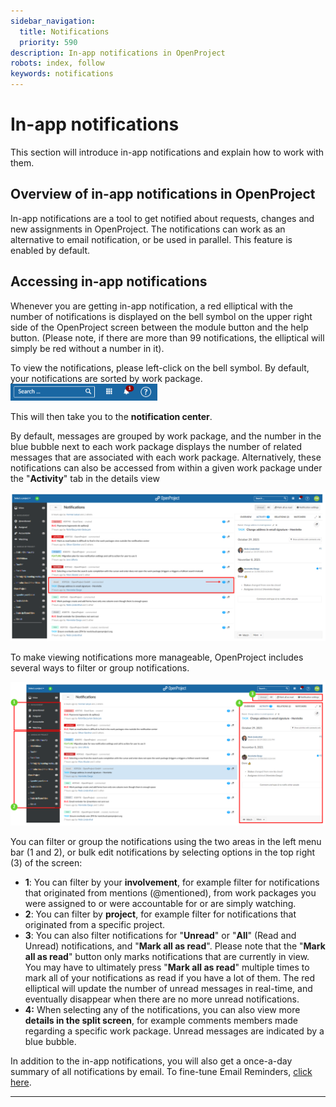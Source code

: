 ```yaml
---
sidebar_navigation:
  title: Notifications
  priority: 590
description: In-app notifications in OpenProject
robots: index, follow
keywords: notifications
---
```

# In-app notifications

This section will introduce in-app notifications and explain how to work with them. 



## Overview of in-app notifications in OpenProject

In-app notifications are a tool to get notified about requests, changes and new assignments in OpenProject. The notifications can work as an alternative to email notification, or be used in parallel. This feature is enabled by default.

## Accessing in-app notifications

Whenever you are getting in-app notification, a red elliptical with the number of notifications is displayed on the bell symbol on the upper right side of the OpenProject screen between the module button and the help button. (Please note, if there are more than 99 notifications, the elliptical will simply be red without a number in it).



To view the notifications, please left-click on the bell symbol. By default, your notifications are sorted by work package. <img src="IaN-1.PNG" alt="notifications" style="zoom:50%;" />

This will then take you to the **notification center**.

By default, messages are grouped by work package, and the number in the blue bubble next to each work package displays the number of related messages that are associated with each work package. Alternatively, these notifications can also be accessed from within a given work package under the "**Activity**" tab in the details view

<img src="In-app Notifications 6.PNG" alt="In-app Notifications 6" style="zoom:50%;" />

To make viewing notifications more manageable, OpenProject includes several ways to filter or group notifications.

![4](4.PNG)

You can filter or group the notifications using the two areas in the left menu bar (1 and 2), or bulk edit notifications by selecting options in the top right (3) of the screen:

- **1**: You can filter by your **involvement**, for example filter for notifications that originated from mentions (@mentioned), from work packages you were assigned to or were accountable for or are simply watching.
- **2**: You can filter by **project**, for example filter for notifications that originated from a specific project.
- **3**: You can also filter notifications for "**Unread**" or "**All**" (Read and Unread) notifications, and "**Mark all as read**". Please note that the "**Mark all as read**" button only marks notifications that are currently in view. You may have to ultimately press "**Mark all as read**" multiple times to mark all of your notifications as read if you have a lot of them. The red elliptical will update the number of unread messages in real-time, and eventually disappear when there are no more unread notifications.
- **4:** When selecting any of the notifications, you can also view more **details in the split screen**, for example comments members made regarding a specific work package. Unread messages are indicated by a blue bubble.

In addition to the in-app notifications, you will also get a once-a-day summary of all notifications by email. To fine-tune Email Reminders, [click here](notification_settings/).

___




